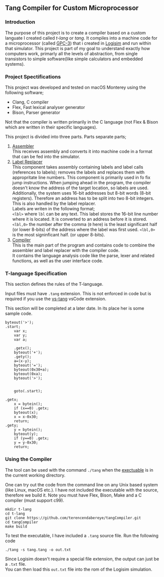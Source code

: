 ## **Tang Compiler for Custom Microprocessor**


### Introduction
The purpose of this project is to create a compiler based on a custom languate I created called _t-lang_ or _tang_. It compiles into a machine code for a microprocessor (called [GPC-3][toSystem3]) that i created in [Logisim][toLogisim] and run within that simulator.
This project is part of my goal to understand exactly how computers work, primarly all the levels of abstraction, from single transistors to simple software(like simple calculators and embedded systems).

### Project Spectifications
This project was developed and tested on macOS Monterey using the following software;
* Clang, C compiler
* Flex, Fast lexical analyser generator
* Bison, Parser generator

Not that the compiler is written primarily in the C language (not Flex & Bison which are written in their specific languages).

This project is divided into three parts. Parts separate parts;
1. [Assembler](assembler)  
This receives assembly and converts it into machine code in a format that can be fed into the simulator. 
2. [Label Replacer](labelReplacement)  
This component takes assembly containing labels and label calls (references to labels); removes the labels and replaces them with appropritate line numbers. This component is primarily used in fo fix jump instructions. When jumping ahead in the program, the compiler doesn't know the address of the target location, so labels are used. Additionally, the system uses 16-bit addresses but 8-bit words (8-bit registers). Therefore an address has to be split into two 8-bit integers. This is also handled by the label replacer.  
Labels are writen in the following format;  
`<lbl>` where `lbl` can be any text. This label stores the 16-bit line number where it is located. It is converted to an address before it is stored.  
`<lbl,0>` the number after the comma (`0` here) is the least significant half (or lower 8-bits) of the address where the label was first used. `<lbl,0>` is the most signinficant half. (or upper 8-bits).
3. [Compiler](compiler)  
This is the main part of the program and contains code to combine the assembler and label replacer with the compiler code.  
It contains the language analysis code like the parse, lexer and related functions, as well as the user interface code.

### T-language Specification
This section defines the rules of the T-language.  

Input files must have `.tang` extension. This is not enforced in code but is required if you use the [vs-tang][tang-compiler-support] vsCode extension.

This section will be completed at a later date. In its place her is some sample code.

```
byteout('>');
.start;
    var x;
    var y;
    var a;

    .getx();
    byteout('+');
    .gety();
    a=(x-y);
    byteout('=');
    byteout(0x30+a);
    byteout(0xa);
    byteout('>');
    
    
    goto(.start);

.getx;
    x = bytein();
    if (x==0) .getx;
    byteout(x);
    x = x-0x30;
    return;
.gety;
    y = bytein();
    byteout(y);
    if (y==0) .getx;
    y = y-0x30;
    return;
```

### Using the Compiler
The tool can be used with the command `./tang` when the [exectuable](tang) is in the current working directory.  
  
One can try out the code from the command line on any Unix based system (like Linux, macOS etc.). I have not included the executable with the source, therefore we build it.
Note you must have Flex, Bison, Make and a C compiler (must support c99).
```
mkdir t-lang
cd t-lang
git clone https://github.com/terencendabereye/tangCompiler.git
cd tangCompiler
make build
```
To test the executable, I have included a `.tang` source file. Run the following code
```
./tang -s tang.tang -o out.txt
```
Since Logisim doesn't require a special file extension, the output can just be a `.txt` file.  
You can then load this `out.txt` file into the rom of the Logisim simulation.

[toLogisim]: http://www.cburch.com/logisim/
[toSystem3]: https://github.com/terencendabereye/microprocessor
[tang-compiler-support]: https://github.com/terencendabereye/vs-tang
